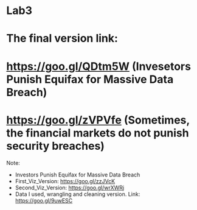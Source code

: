# Lab3
# The final version link:
# https://goo.gl/QDtm5W (Invesetors Punish Equifax for Massive Data Breach)
# https://goo.gl/zVPVfe (Sometimes, the financial markets do not punish security breaches)

Note:

 * Investors Punish Equifax for Massive Data Breach
 * First_Viz_Version: https://goo.gl/zzJVcK
 * Second_Viz_Version: https://goo.gl/wrXWRj
 * Data I used, wrangling and cleaning version. Link: https://goo.gl/9uwESC
